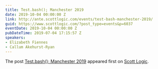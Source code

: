 ```yaml
---
title: Test.bash(); Manchester 2019
date: 2019-10-04 00:00:00 Z
link: http://ante.scottlogic.com/events/test-bash-manchester-2019/
guid: https://www.scottlogic.com/?post_type=events&p=6037
eventDate: 2019-10-04 00:00:00 Z
pubDateTime: 2019-07-04 17:15:57 Z
speakers:
- Elizabeth Fiennes
- Callum Akehurst-Ryan
---
```


<p>The post <a rel="nofollow" href="http://ante.scottlogic.com/events/test-bash-manchester-2019/">Test.bash(); Manchester 2019</a> appeared first on <a rel="nofollow" href="http://ante.scottlogic.com">Scott Logic</a>.</p>